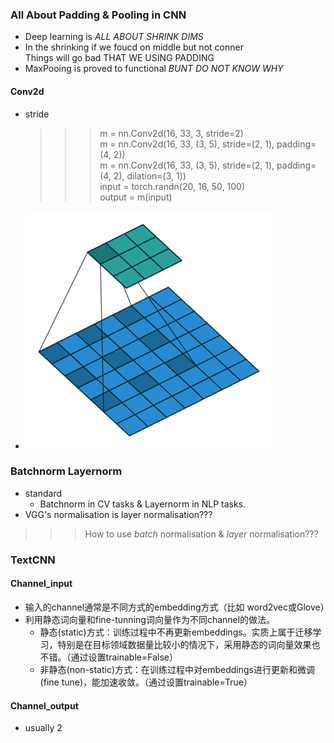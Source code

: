 ### All About Padding & Pooling in CNN ###
+ Deep learning is _ALL ABOUT SHRINK DIMS_
+ In the shrinking if we foucd on middle but not conner   
Things will go bad THAT WE USING PADDING
+ MaxPooing is proved to functional _BUNT DO NOT KNOW WHY_

#### Conv2d ####
+ stride
    >>> m = nn.Conv2d(16, 33, 3, stride=2)  
    >>> m = nn.Conv2d(16, 33, (3, 5), stride=(2, 1), padding=(4, 2))  
    >>> m = nn.Conv2d(16, 33, (3, 5), stride=(2, 1), padding=(4, 2), dilation=(3, 1))  
    >>> input = torch.randn(20, 16, 50, 100)  
    >>> output = m(input)  
+ ![image_gif](./v2-4959201e816888c6648f2e78cccfd253_b.gif "sdsd")
### Batchnorm  Layernorm ###
 + standard 
   + Batchnorm in CV tasks & Layernorm in NLP tasks.
+ VGG's normalisation is layer normalisation???
>>> How to use _batch_ normalisation & _layer_ normalisation???



### TextCNN ###

#### Channel_input ####

+ 输入的channel通常是不同方式的embedding方式（比如 word2vec或Glove）
+ 利用静态词向量和fine-tunning词向量作为不同channel的做法。
  + 静态(static)方式：训练过程中不再更新embeddings。实质上属于迁移学习，特别是在目标领域数据量比较小的情况下，采用静态的词向量效果也不错。（通过设置trainable=False）
  + 非静态(non-static)方式：在训练过程中对embeddings进行更新和微调(fine tune)，能加速收敛。（通过设置trainable=True）
  
#### Channel_output ####
+ usually 2

